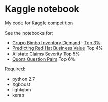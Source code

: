 # Kaggle notebook

My code for [Kaggle competition](http://www.kaggle.com/zonemercy)

See the notebooks for:

- [Grupo Bimbo Inventory Demand](https://www.kaggle.com/c/grupo-bimbo-inventory-demand) : [Top 3%](https://github.com/zonemercy/Kaggle/tree/master/Bimbo)
- [Predicting Red Hat Business Value](https://www.kaggle.com/c/predicting-red-hat-business-value) Top 4%
- [Allstate Claims Severity](https://www.kaggle.com/c/allstate-claims-severity) Top 5%
- [Quora Question Pairs](https://www.kaggle.com/c/quora-question-pairs) Top 6%




Required:

- python 2.7
- Xgboost
- lightgbm
- keras